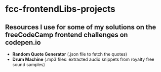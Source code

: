 # fcc-frontendLibs-projects
## Resources I use for some of my solutions on the freeCodeCamp frontend challenges on codepen.io

- **Random Quote Generator** (.json file to fetch the quotes)
- **Drum Machine** (.mp3 files: extracted audio snippets from royalty free sound samples)
